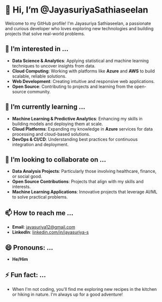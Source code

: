 # 👋 Hi, I’m @JayasuriyaSathiaseelan

Welcome to my GitHub profile! I'm Jayasuriya Sathiaseelan, a passionate and curious developer who loves exploring new technologies and building projects that solve real-world problems.

## 👀 I’m interested in ...
- **Data Science & Analytics**: Applying statistical and machine learning techniques to uncover insights from data.
- **Cloud Computing**: Working with platforms like **Azure** and **AWS** to build scalable, reliable solutions.
- **Web Development**: Creating intuitive and responsive web applications.
- **Open Source**: Contributing to projects and learning from the open-source community.

## 🌱 I’m currently learning ...
- **Machine Learning & Predictive Analytics**: Enhancing my skills in building models and deploying them at scale.
- **Cloud Platforms**: Expanding my knowledge in **Azure** services for data processing and cloud-based solutions.
- **DevOps & CI/CD**: Understanding best practices for continuous integration and deployment.

## 💞️ I’m looking to collaborate on ...
- **Data Analysis Projects**: Particularly those involving healthcare, finance, or social good.
- **Open Source Contributions**: Projects that align with my skills and interests.
- **Machine Learning Applications**: Innovative projects that leverage AI/ML to solve practical problems.

## 📫 How to reach me ...
- **Email**: [jayasuriya12@gmail.com](mailto:jayasuriya12@gmail.com)
- **LinkedIn**: [linkedin.com/in/jayasuriya-s](https://www.linkedin.com/in/jayasuriya-s/)

## 😄 Pronouns: ...
- **He/Him**

## ⚡ Fun fact: ...
- When I'm not coding, you'll find me exploring new recipes in the kitchen or hiking in nature. I'm always up for a good adventure!

<!---
JayasuriyaSathiaseelan/JayasuriyaSathiaseelan is a ✨ special ✨ repository because its `README.md` (this file) appears on your GitHub profile.
You can click the Preview link to take a look at your changes.
--->
